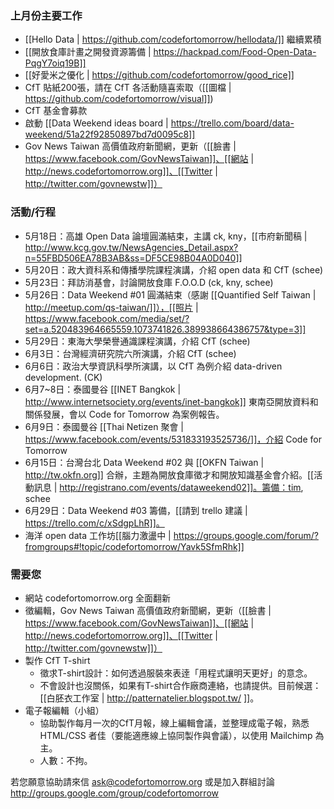### 上月份主要工作
* [[Hello Data | https://github.com/codefortomorrow/hellodata/]] 繼續累積
* [[開放食庫計畫之開發資源籌備 | https://hackpad.com/Food-Open-Data-PqgY7oiq19B]]
* [[好愛米之優化 | https://github.com/codefortomorrow/good_rice]]
* CfT 貼紙200張，請在 CfT 各活動隨喜索取（[[圖檔 | https://github.com/codefortomorrow/visual]])
* CfT 基金會募款
* 啟動 [[Data Weekend ideas board | https://trello.com/board/data-weekend/51a22f92850897bd7d0095c8]]
* Gov News Taiwan 高價值政府新聞網，更新（[[臉書 | https://www.facebook.com/GovNewsTaiwan]]、[[網站 | http://news.codefortomorrow.org]]、[[Twitter | http://twitter.com/govnewstw]]）

### 活動/行程
* 5月18日：高雄 Open Data 論壇圓滿結束，主講 ck, kny，[[市府新聞稿 | http://www.kcg.gov.tw/NewsAgencies_Detail.aspx?n=55FBD506EA78B3AB&ss=DF5CE98B04A0D040]] 
* 5月20日：政大資科系和傳播學院課程演講，介紹 open data 和 CfT (schee)
* 5月23日：拜訪消基會，討論開放食庫 F.O.O.D (ck, kny, schee)
* 5月26日：Data Weekend #01 圓滿結束（感謝 [[Quantified Self Taiwan | http://meetup.com/qs-taiwan/]]），[[照片 | https://www.facebook.com/media/set/?set=a.520483964665559.1073741826.389938664386757&type=3]] 
* 5月29日：東海大學榮譽通識課程演講，介紹 CfT (schee)
* 6月3日：台灣經濟研究院六所演講，介紹 CfT (schee)
* 6月6日：政治大學資訊科學所演講，以 CfT 為例介紹 data-driven development. (CK)
* 6月7~8日：泰國曼谷 [[INET Bangkok | http://www.internetsociety.org/events/inet-bangkok]] 東南亞開放資料和關係發展，會以 Code for Tomorrow 為案例報告。
* 6月9日：泰國曼谷 [[Thai Netizen 聚會 | https://www.facebook.com/events/531833193525736/]]，介紹 Code for Tomorrow
* 6月15日：台灣台北 Data Weekend #02 與 [[OKFN Taiwan | http://tw.okfn.org]] 合辦，主題為開放食庫徵才和開放知識基金會介紹。[[活動訊息 | http://registrano.com/events/dataweekend02]]。籌備：tim, schee
* 6月29日：Data Weekend #03 籌備，[[請到 trello 建議 | https://trello.com/c/xSdgpLhR]]。
* 海洋 open data 工作坊[[腦力激盪中 | https://groups.google.com/forum/?fromgroups#!topic/codefortomorrow/Yavk5SfmRhk]]

### 需要您
* 網站 codefortomorrow.org 全面翻新
* 徵編輯，Gov News Taiwan 高價值政府新聞網，更新（[[臉書 | https://www.facebook.com/GovNewsTaiwan]]、[[網站 | http://news.codefortomorrow.org]]、[[Twitter | http://twitter.com/govnewstw]]）
* 製作 CfT T-shirt
  * 徵求T-shirt設計：如何透過服裝來表逹「用程式讓明天更好」的意念。
  * 不會設計也沒關係，如果有T-shirt合作廠商連絡，也請提供。目前候選：[[白胚衣工作室 |  http://patternatelier.blogspot.tw/ ]]。
* 電子報編輯（小組） 
  * 協助製作每月一次的CfT月報，線上編輯會議，並整理成電子報，熟悉 HTML/CSS 者佳（要能適應線上協同製作與會議），以使用 Mailchimp 為主。
  * 人數：不拘。
 
若您願意協助請來信 ask@codefortomorrow.org 或是加入群組討論 http://groups.google.com/group/codefortomorrow
